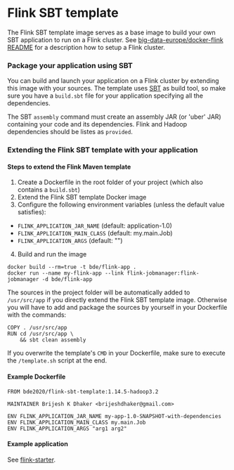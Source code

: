 # Flink SBT template

The Flink SBT template image serves as a base image to build your own SBT application to run on a Flink cluster. See [big-data-europe/docker-flink README](https://github.com/big-data-europe/docker-flink) for a description how to setup a Flink cluster.

### Package your application using SBT
You can build and launch your application on a Flink cluster by extending this image with your sources. The template uses [SBT](http://www.scala-sbt.org/) as build tool, so make sure you have a `build.sbt` file for your application specifying all the dependencies.

The SBT `assembly` command must create an assembly JAR (or 'uber' JAR) containing your code and its dependencies. Flink and Hadoop dependencies should be listes as `provided`.

### Extending the Flink SBT template with your application

#### Steps to extend the Flink Maven template
1. Create a Dockerfile in the root folder of your project (which also contains a `build.sbt`)
2. Extend the Flink SBT template Docker image
3. Configure the following environment variables (unless the default value satisfies):
  * `FLINK_APPLICATION_JAR_NAME` (default: application-1.0)
  * `FLINK_APPLICATION_MAIN_CLASS` (default: my.main.Job)
  * `FLINK_APPLICATION_ARGS` (default: "")
4. Build and run the image
```
docker build --rm=true -t bde/flink-app .
docker run --name my-flink-app --link flink-jobmanager:flink-jobmanager -d bde/flink-app
```

The sources in the project folder will be automatically added to `/usr/src/app` if you directly extend the Flink SBT template image. Otherwise you will have to add and package the sources by yourself in your Dockerfile with the commands:

    COPY . /usr/src/app
    RUN cd /usr/src/app \
        && sbt clean assembly

      
If you overwrite the template's `CMD` in your Dockerfile, make sure to execute the `/template.sh` script at the end.

#### Example Dockerfile
```
FROM bde2020/flink-sbt-template:1.14.5-hadoop3.2

MAINTAINER Brijesh K Dhaker <brijeshdhaker@gmail.com>

ENV FLINK_APPLICATION_JAR_NAME my-app-1.0-SNAPSHOT-with-dependencies
ENV FLINK_APPLICATION_MAIN_CLASS my.main.Job
ENV FLINK_APPLICATION_ARGS "arg1 arg2"
```

#### Example application
See [flink-starter](https://github.com/gezims/flink-starter).

